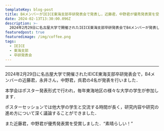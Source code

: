 ```yaml
---
templateKey: blog-post
title: B4メンバーがIEICE東海支部卒研発表会で発表し，近藤君，中野君が優秀発表賞を受賞しました．
date: 2024-02-13T13:30:00.096Z
description: >-
  2024年2月29日に名古屋大学で開催されたIEICE東海支部卒研発表会でB4メンバーが発表しました
featuredpost: true
featuredimage: /img/coffee.png
tags:
  - IEICE
  - 東海支部
  - 卒研発表会
---
```


---

2024年2月29日に名古屋大学で開催されたIEICE東海支部卒研発表会で，B4メンバーの近藤君，永井さん，中野君，呉君の4名が発表を行いました．

本学会はポスター発表形式で行われ，毎年東海地区の様々な大学の学生が参加します．

ポスターセッションでは他大学の学生と交流する時間が長く，研究内容や研究の進め方について深く議論することができました．

また近藤君，中野君が優秀発表賞を受賞しました．“素晴らしい！”

